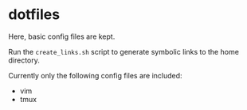 # dotfiles

Here, basic config files are kept.

Run the `create_links.sh` script to generate symbolic links to the home directory.

Currently only the following config files are included:

* vim
* tmux
